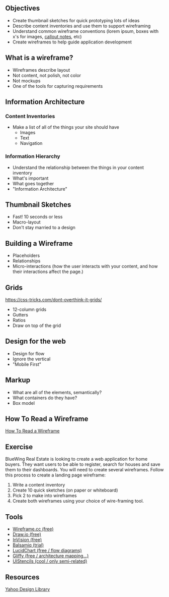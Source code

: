 ## Objectives
- Create thumbnail sketches for quick prototyping lots of ideas
- Describe content inventories and use them to support wireframing
- Understand common wireframe conventions (lorem ipsum, boxes with x's for images, [callout notes](http://uxmovement.com/wireframes/why-its-important-to-annotate-your-wireframes/), etc)
- Create wireframes to help guide application development

## What is a wireframe?

* Wireframes describe layout
* Not content, not polish, not color
* Not mockups
* One of the tools for capturing requirements

## Information Architecture

### Content Inventories

* Make a list of all of the things your site should have
    * Images
    * Text
    * Navigation

### Information Hierarchy

* Understand the relationship between the things in your content inventory
* What's important
* What goes together
* "Information Architecture"


## Thumbnail Sketches

* Fast! 10 seconds or less
* Macro-layout
* Don't stay married to a design

## Building a Wireframe

* Placeholders
* Relationships
* Micro-interactions (how the user interacts with your content, and how their interactions affect the page.)

## Grids
https://css-tricks.com/dont-overthink-it-grids/

* 12-column grids
* Gutters
* Ratios
* Draw on top of the grid

## Design for the web

* Design for flow
* Ignore the vertical
* "Mobile First"

## Markup

* What are all of the elements, semantically?
* What containers do they have?
* Box model


## How To Read a Wireframe

[How To Read a Wireframe](http://blog.fuzzymath.com/wp-content/uploads/2011/07/Fuzzy-Math-How-to-read-a-wireframe.pdf)

## Exercise
BlueWing Real Estate is looking to create a web application for home buyers. They want users to be able to register, search for houses and save them to their dashboards. You will need to create several wireframes. Follow this process to create a landing page wireframe:

1.  Write a content inventory
2.  Create 10 quick sketches (on paper or whiteboard)
3.  Pick 2 to make into wireframes
4.  Create both wireframes using your choice of wire-framing tool.

## Tools
* [Wireframe.cc (free)](https://wireframe.cc)
* [Draw.io (free)](https://www.draw.io/)
* [InVision (free)](https://www.invisionapp.com/)
* [Balsamiq (trial)](https://balsamiq.com/)
* [LucidChart (free / flow diagrams)](https://www.lucidchart.com/)
* [Gliffy (free / architecture mapping...)](https://www.gliffy.com/)
* [UIStencils (cool / only semi-related)](http://www.uistencils.com/)



## Resources
[Yahoo Design Library](https://developer.yahoo.com/ypatterns/)

